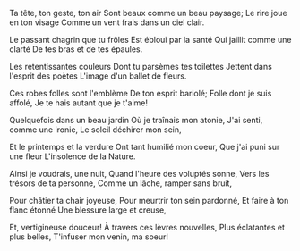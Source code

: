 Ta tête, ton geste, ton air
Sont beaux comme un beau paysage;
Le rire joue en ton visage
Comme un vent frais dans un ciel clair.

Le passant chagrin que tu frôles
Est ébloui par la santé
Qui jaillit comme une clarté
De tes bras et de tes épaules.

Les retentissantes couleurs
Dont tu parsèmes tes toilettes
Jettent dans l'esprit des poètes
L'image d'un ballet de fleurs.

Ces robes folles sont l'emblème
De ton esprit bariolé;
Folle dont je suis affolé,
Je te hais autant que je t'aime!

Quelquefois dans un beau jardin
Où je traînais mon atonie,
J'ai senti, comme une ironie,
Le soleil déchirer mon sein,

Et le printemps et la verdure
Ont tant humilié mon coeur,
Que j'ai puni sur une fleur
L'insolence de la Nature.

Ainsi je voudrais, une nuit,
Quand l'heure des voluptés sonne,
Vers les trésors de ta personne,
Comme un lâche, ramper sans bruit,

Pour châtier ta chair joyeuse,
Pour meurtrir ton sein pardonné,
Et faire à ton flanc étonné
Une blessure large et creuse,

Et, vertigineuse douceur!
À travers ces lèvres nouvelles,
Plus éclatantes et plus belles,
T'infuser mon venin, ma soeur! 
